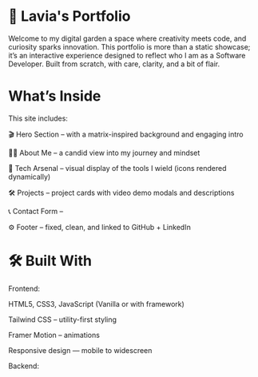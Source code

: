 # 💼 Lavia's Portfolio
Welcome to my digital garden a space where creativity meets code, and curiosity sparks innovation. This portfolio is more than a static showcase; it’s an interactive experience designed to reflect who I am as a Software Developer. Built from scratch, with care, clarity, and a bit of flair.

# What’s Inside
This site includes:

🎬 Hero Section – with a matrix-inspired background and engaging intro

🧑‍💻 About Me – a candid view into my journey and mindset

🧰 Tech Arsenal – visual display of the tools I wield (icons rendered dynamically)

🛠️ Projects – project cards with video demo modals and descriptions

📞 Contact Form – 

⚙️ Footer – fixed, clean, and linked to GitHub + LinkedIn

# 🛠️ Built With
Frontend:

HTML5, CSS3, JavaScript (Vanilla or with framework)

Tailwind CSS – utility-first styling

Framer Motion – animations

Responsive design — mobile to widescreen

Backend:


